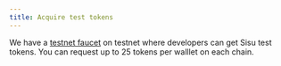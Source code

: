 ```yaml
---
title: Acquire test tokens
---
```

We have a [testnet faucet](https://faucet.ko.exchange/) on testnet where developers can get Sisu test tokens. You can request up to 25 tokens per walllet on each chain.

